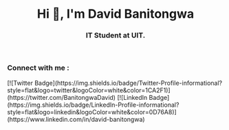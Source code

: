 <h1 align="center">Hi 👋, I'm David Banitongwa</h1>
<h3 align="center">IT Student at UIT.</h3>

<br>
<h3 align="left">Connect with me :</h3>
[![Twitter Badge](https://img.shields.io/badge/Twitter-Profile-informational?style=flat&logo=twitter&logoColor=white&color=1CA2F1)](https://twitter.com/BanitongwaDavid)
[![LinkedIn Badge](https://img.shields.io/badge/LinkedIn-Profile-informational?style=flat&logo=linkedin&logoColor=white&color=0D76A8)](https://www.linkedin.com/in/david-banitongwa)

<br>
